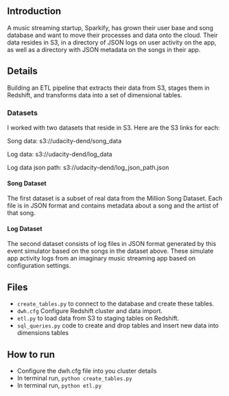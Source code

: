 ## Introduction
A music streaming startup, Sparkify, has grown their user base and song database and want to move their processes and data onto the cloud. Their data resides in S3, in a directory of JSON logs on user activity on the app, as well as a directory with JSON metadata on the songs in their app.


## Details
Building an ETL pipeline that extracts their data from S3, stages them in Redshift, and transforms data into a set of dimensional tables.
### Datasets
I worked with two datasets that reside in S3. Here are the S3 links for each:

Song data: s3://udacity-dend/song_data

Log data: s3://udacity-dend/log_data

Log data json path: s3://udacity-dend/log_json_path.json

#### Song Dataset
The first dataset is a subset of real data from the Million Song Dataset. Each file is in JSON format and contains metadata about a song and the artist of that song. 

#### Log Dataset
The second dataset consists of log files in JSON format generated by this event simulator based on the songs in the dataset above. These simulate app activity logs from an imaginary music streaming app based on configuration settings.


## Files
- `create_tables.py`  to connect to the database and create these tables.
- `dwh.cfg` Configure Redshift cluster and data import.
- `etl.py`  to load data from S3 to staging tables on Redshift.
- `sql_queries.py` code to create and drop tables and insert new data into dimensions tables

## How to run
- Configure the dwh.cfg file into you cluster details
- In terminal run, `python create_tables.py`
- In terminal run, `python etl.py`
  
